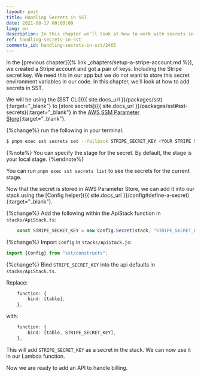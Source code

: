 ```yaml
---
layout: post
title: Handling Secrets in SST
date: 2021-08-17 00:00:00
lang: en
description: In this chapter we'll look at how to work with secrets in an SST app. We store secrets to a .env.local file and make sure to not commit it to Git.
ref: handling-secrets-in-sst
comments_id: handling-secrets-in-sst/2465
---
```


In the [previous chapter]({% link _chapters/setup-a-stripe-account.md %}), we created a Stripe account and got a pair of keys. Including the Stripe secret key. We need this in our app but we do not want to store this secret environment variables in our code. In this chapter, we'll look at how to add secrets in SST.

We will be using the [SST CLI]({{ site.docs_url }}/packages/sst){:target="_blank"} to [store secrets]({{ site.docs_url }}/packages/sst#sst-secrets){:target="_blank"} in the [AWS SSM Parameter Store](https://docs.aws.amazon.com/systems-manager/latest/userguide/systems-manager-parameter-store.html){:target="_blank"}. 

{%change%} run the following in your terminal:

```bash
$ pnpm exec sst secrets set --fallback STRIPE_SECRET_KEY <YOUR STRIPE SECRET TEST KEY>
```

{%note%}
You can specify the stage for the secret.  By default, the stage is your local stage.
{%endnote%}

You can run `pnpm exec sst secrets list` to see the secrets for the current stage.

Now that the secret is stored in AWS Parameter Store, we can add it into our stack using the [Config helper]({{ site.docs_url }}/config#define-a-secret){:target="_blank"}.  

{%change%} Add the following within the ApiStack function in `stacks/ApiStack.ts`:

```typescript
    const STRIPE_SECRET_KEY = new Config.Secret(stack, "STRIPE_SECRET_KEY");
```

{%change%} Import `Config` in `stacks/ApiStack.js`:

```typescript
import {Config} from "sst/constructs";
```

{%change%} Bind `STRIPE_SECRET_KEY` into the api defaults in `stacks/ApiStack.ts`. 

Replace:
```typescript
    function: {
        bind: [table],
    },
```

with: 
```typescript
    function: {
        bind: [table, STRIPE_SECRET_KEY],
    },
```

This will add `STRIPE_SECRET_KEY` as a secret in the stack.  We can now use it in our Lambda function.

Now we are ready to add an API to handle billing.
